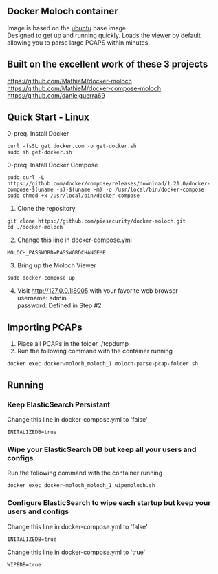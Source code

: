 
## Docker Moloch container

Image is based on the [ubuntu](https://registry.hub.docker.com/u/ubuntu/) base image  
Designed to get up and running quickly. Loads the viewer by default allowing you to parse large PCAPS within minutes.  
## Built on the excellent work of these 3 projects

https://github.com/MathieM/docker-moloch  
https://github.com/MathieM/docker-compose-moloch  
https://github.com/danielguerra69  

## Quick Start - Linux
0-preq. Install Docker
```
curl -fsSL get.docker.com -o get-docker.sh
sudo sh get-docker.sh
```
0-preq. Install Docker Compose
```
sudo curl -L https://github.com/docker/compose/releases/download/1.21.0/docker-compose-$(uname -s)-$(uname -m) -o /usr/local/bin/docker-compose
sudo chmod +x /usr/local/bin/docker-compose
```
1. Clone the repository
```
git clone https://github.com/piesecurity/docker-moloch.git
cd ./docker-moloch
```
2. Change this line in docker-compose.yml
```
MOLOCH_PASSWORD=PASSWORDCHANGEME
```
3. Bring up the Moloch Viewer
```
sudo docker-compose up
```
4. Visit http://127.0.0.1:8005 with your favorite web browser  
username: admin  
password: Defined in Step #2  

## Importing PCAPs
1. Place all PCAPs in the folder ./tcpdump
2. Run the following command with the container running
```
docker exec docker-moloch_moloch_1 moloch-parse-pcap-folder.sh

```
## Running

### Keep ElasticSearch Persistant
Change this line in docker-compose.yml to 'false'
```
INITALIZEDB=true
```

### Wipe your ElasticSearch DB but keep all your users and configs
Run the following command with the container running
```
docker exec docker-moloch_moloch_1 wipemoloch.sh

```
### Configure ElasticSearch to wipe each startup but keep your users and configs
Change this line in docker-compose.yml to 'false'
```
INITALIZEDB=true
```
Change this line in docker-compose.yml to 'true'
```
WIPEDB=true
```
